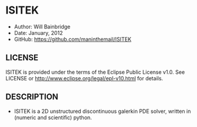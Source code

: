 ISITEK
======

* Author:	Will Bainbridge
* Date:		January, 2012
* GitHub:	<https://github.com/maninthemail/ISITEK>

LICENSE
-------

ISITEK is provided under the terms of the Eclipse Public License v1.0. See LICENSE or <http://www.eclipse.org/legal/epl-v10.html> for details.

DESCRIPTION
-----------

* ISITEK is a 2D unstructured discontinuous galerkin PDE solver, written in (numeric and scientific) python.
